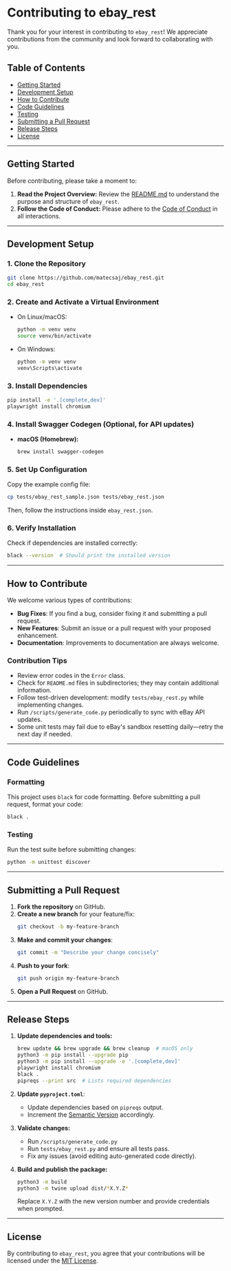 # Contributing to ebay_rest

Thank you for your interest in contributing to `ebay_rest`! We appreciate contributions from the community and look forward to collaborating with you.

## Table of Contents
- [Getting Started](#getting-started)
- [Development Setup](#development-setup)
- [How to Contribute](#how-to-contribute)
- [Code Guidelines](#code-guidelines)
- [Testing](#testing)
- [Submitting a Pull Request](#submitting-a-pull-request)
- [Release Steps](#release-steps)
- [License](#license)

---

## Getting Started
Before contributing, please take a moment to:

1. **Read the Project Overview:** Review the [README.md](README.md) to understand the purpose and structure of `ebay_rest`.
2. **Follow the Code of Conduct:** Please adhere to the [Code of Conduct](CODE_OF_CONDUCT.md) in all interactions.

---

## Development Setup

### 1. Clone the Repository
```bash
git clone https://github.com/matecsaj/ebay_rest.git
cd ebay_rest
```

### 2. Create and Activate a Virtual Environment
- On Linux/macOS:
  ```bash
  python -m venv venv
  source venv/bin/activate
  ```
- On Windows:
  ```bash
  python -m venv venv
  venv\Scripts\activate
  ```

### 3. Install Dependencies
```bash
pip install -e '.[complete,dev]'
playwright install chromium
```

### 4. Install Swagger Codegen (Optional, for API updates)
- **macOS (Homebrew):**
  ```bash
  brew install swagger-codegen
  ```

### 5. Set Up Configuration
Copy the example config file:
```bash
cp tests/ebay_rest_sample.json tests/ebay_rest.json
```
Then, follow the instructions inside `ebay_rest.json`.

### 6. Verify Installation
Check if dependencies are installed correctly:
```bash
black --version  # Should print the installed version
```

---

## How to Contribute
We welcome various types of contributions:

- **Bug Fixes**: If you find a bug, consider fixing it and submitting a pull request.
- **New Features**: Submit an issue or a pull request with your proposed enhancement.
- **Documentation**: Improvements to documentation are always welcome.

### Contribution Tips
- Review error codes in the `Error` class.
- Check for `README.md` files in subdirectories; they may contain additional information.
- Follow test-driven development: modify `tests/ebay_rest.py` while implementing changes.
- Run `/scripts/generate_code.py` periodically to sync with eBay API updates.
- Some unit tests may fail due to eBay's sandbox resetting daily—retry the next day if needed.

---

## Code Guidelines

### Formatting
This project uses `black` for code formatting. Before submitting a pull request, format your code:
```bash
black .
```

### Testing
Run the test suite before submitting changes:
```bash
python -m unittest discover
```

---

## Submitting a Pull Request

1. **Fork the repository** on GitHub.
2. **Create a new branch** for your feature/fix:
   ```bash
   git checkout -b my-feature-branch
   ```
3. **Make and commit your changes**:
   ```bash
   git commit -m "Describe your change concisely"
   ```
4. **Push to your fork**:
   ```bash
   git push origin my-feature-branch
   ```
5. **Open a Pull Request** on GitHub.

---

## Release Steps

1. **Update dependencies and tools:**
   ```bash
   brew update && brew upgrade && brew cleanup  # macOS only
   python3 -m pip install --upgrade pip
   python3 -m pip install --upgrade -e '.[complete,dev]'
   playwright install chromium
   black .
   pipreqs --print src  # Lists required dependencies
   ```

2. **Update `pyproject.toml`**:
   - Update dependencies based on `pipreqs` output.
   - Increment the [Semantic Version](https://semver.org/) accordingly.

3. **Validate changes:**
   - Run `/scripts/generate_code.py`
   - Run `tests/ebay_rest.py` and ensure all tests pass.
   - Fix any issues (avoid editing auto-generated code directly).

4. **Build and publish the package:**
   ```bash
   python3 -m build
   python3 -m twine upload dist/*X.Y.Z*
   ```
   Replace `X.Y.Z` with the new version number and provide credentials when prompted.

---

## License
By contributing to `ebay_rest`, you agree that your contributions will be licensed under the [MIT License](LICENSE).

